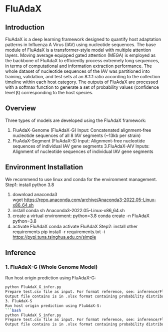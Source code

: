 # FluAdaX
## Introduction
FluAdaX is a deep learning framework designed to quantify host adaptation patterns in Influenza A Virus (IAV) using nucleotide sequences. The base module of FluAdaX is a transformer-style model with multiple attention layers. Moving average equipped gated attention (MEGA) is employed as the backbone of FluAdaX to efficiently process extremely long sequences, in terms of computational and information extraction performance. The whole dataset of nucleotide sequences of the IAV was partitioned into training, validation, and test sets at an 8:1:1 ratio according to the collection timeline within each host category. The outputs of FluAdaX are processed with a softmax function to generate a set of probability values (confidence level β) corresponding to the host species. 
## Overview
Three types of models are developed using the FluAdaX framework:
1. FluAdaX-Genome (FluAdaX-G)
Input: Concatenated alignment-free nucleotide sequences of all 8 IAV segments (~13kb per strain)
2. FluAdaX-Segment (FluAdaX-S)
Input: Alignment-free nucleotide sequences of individual IAV gene segments
3.FluAdaX-AIV
Inputs: Alignment of nucleotide sequences of individual IAV gene segments
## Environment Installation
We recommend to use linux and conda for the environment management.
Step1: install python 3.8
1) download anaconda3
wget https://repo.anaconda.com/archive/Anaconda3-2022.05-Linux-x86_64.sh
2) install conda
sh Anaconda3-2022.05-Linux-x86_64.sh
3) create a virtual environment: python=3.8
conda create -n FluAdaX python=3.8
4) activate FluAdaX
conda activate FluAdaX
Step2: install other requirements
pip install -r requirements.txt -i https://pypi.tuna.tsinghua.edu.cn/simple
## Inference
### 1. FluAdaX-G (Whole Genome Model)
Run host origin prediction using FluAdaX-G:
```bash
python FluAdaX_G_infer.py
Prepare test.csv file as input. For format reference, see: inference/FluAdaX_G/test_example.csv
Output file contains is in .xlsx format containing probability distribution over 5 hosts: human, swine, avian, canine, equine; and predicted host type. Consistency accuracy between prediction and input host label is also provided.
3. FluAdaX-S
Run host origin prediction using FluAdaX-S:
```bash
python FluAdaX_S_infer.py
Prepare test.csv file as input. For format reference, see: inference/FluAdaX_S/test_example.csv
Output file contains is in .xlsx format containing probability distribution over 5 hosts: human, swine, avian, canine, equine; and predicted host type. Consistency accuracy between prediction and input host label is also provided.
